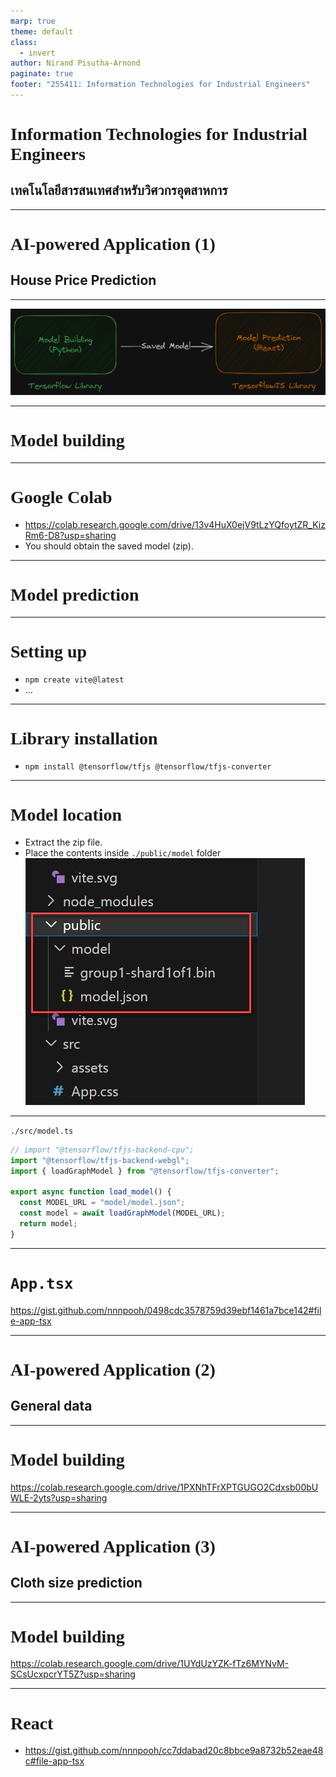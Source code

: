 ```yaml
---
marp: true
theme: default
class:
  - invert
author: Nirand Pisutha-Arnond
paginate: true
footer: "255411: Information Technologies for Industrial Engineers"
---
```


<style>
@import url('https://fonts.googleapis.com/css2?family=Prompt:ital,wght@0,100;0,300;0,400;0,700;1,100;1,300;1,400;1,700&display=swap');

    :root {
    font-family: Prompt;
    --hl-color: #D57E7E;
}
h1 {
  font-family: Prompt
}
</style>

# Information Technologies for Industrial Engineers

## เทคโนโลยีสารสนเทศสำหรับวิศวกรอุตสาหการ

---

# AI-powered Application (1)

## House Price Prediction

---

![](./img/overview.png)

---

# Model building

---

# Google Colab

- https://colab.research.google.com/drive/13v4HuX0ejV9tLzYQfoytZR_KizRm6-D8?usp=sharing
- You should obtain the saved model (zip).

---

# Model prediction

---

# Setting up

- `npm create vite@latest`
- ...

---

# Library installation

- `npm install @tensorflow/tfjs @tensorflow/tfjs-converter`

---

# Model location

- Extract the zip file.
- Place the contents inside `./public/model` folder
  ![bg right:30% contain](./img/model_folder.jpg)

---

`./src/model.ts`

```ts
// import "@tensorflow/tfjs-backend-cpu";
import "@tensorflow/tfjs-backend-webgl";
import { loadGraphModel } from "@tensorflow/tfjs-converter";

export async function load_model() {
  const MODEL_URL = "model/model.json";
  const model = await loadGraphModel(MODEL_URL);
  return model;
}
```

---

# `App.tsx`

https://gist.github.com/nnnpooh/0498cdc3578759d39ebf1461a7bce142#file-app-tsx

---

# AI-powered Application (2)

## General data

---

# Model building

https://colab.research.google.com/drive/1PXNhTFrXPTGUGO2Cdxsb00bUWLE-2yts?usp=sharing

---

# AI-powered Application (3)

## Cloth size prediction

---

# Model building

https://colab.research.google.com/drive/1UYdUzYZK-fTz6MYNvM-SCsUcxpcrYT5Z?usp=sharing

---

# React

- https://gist.github.com/nnnpooh/cc7ddabad20c8bbce9a8732b52eae48c#file-app-tsx
